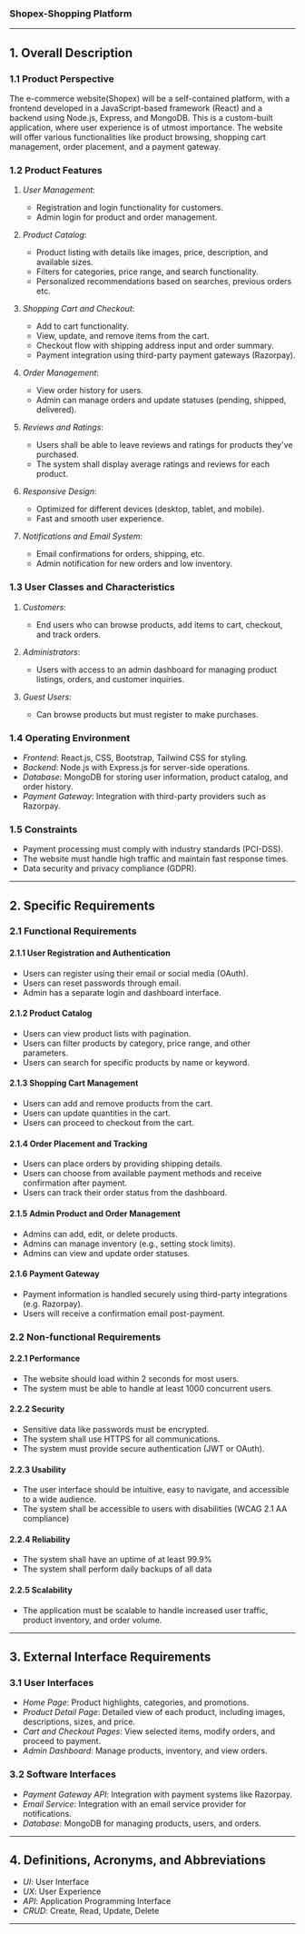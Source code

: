 ### Shopex-Shopping Platform

---

## 1. Overall Description

### 1.1 Product Perspective
The e-commerce website(Shopex) will be a self-contained platform, with a frontend developed in a JavaScript-based framework (React) and a backend using Node.js, Express, and MongoDB. This is a custom-built application, where user experience is of utmost importance. The website will offer various functionalities like product browsing, shopping cart management, order placement, and a payment gateway.

### 1.2 Product Features
1. *User Management*:  
   - Registration and login functionality for customers.
   - Admin login for product and order management.

2. *Product Catalog*:  
   - Product listing with details like images, price, description, and available sizes.
   - Filters for categories, price range, and search functionality.
   - Personalized recommendations based on searches, previous orders etc.

3. *Shopping Cart and Checkout*:  
   - Add to cart functionality.
   - View, update, and remove items from the cart.
   - Checkout flow with shipping address input and order summary.
   - Payment integration using third-party payment gateways (Razorpay).

4. *Order Management*:  
   - View order history for users.
   - Admin can manage orders and update statuses (pending, shipped, delivered).

5. *Reviews and Ratings*:
   - Users shall be able to leave reviews and ratings for products they've purchased.
   - The system shall display average ratings and reviews for each product.

6. *Responsive Design*:  
   - Optimized for different devices (desktop, tablet, and mobile).
   - Fast and smooth user experience.

7. *Notifications and Email System*:  
   - Email confirmations for orders, shipping, etc.
   - Admin notification for new orders and low inventory.

### 1.3 User Classes and Characteristics
1. *Customers*:  
   - End users who can browse products, add items to cart, checkout, and track orders.
   
2. *Administrators*:  
   - Users with access to an admin dashboard for managing product listings, orders, and customer inquiries.

3. *Guest Users*:
   - Can browse products but must register to make purchases.

### 1.4 Operating Environment
- *Frontend*: React.js, CSS, Bootstrap, Tailwind CSS for styling.
- *Backend*: Node.js with Express.js for server-side operations.
- *Database*: MongoDB for storing user information, product catalog, and order history.
- *Payment Gateway*: Integration with third-party providers such as Razorpay.

### 1.5 Constraints
- Payment processing must comply with industry standards (PCI-DSS).
- The website must handle high traffic and maintain fast response times.
- Data security and privacy compliance (GDPR).

---

## 2. Specific Requirements

### 2.1 Functional Requirements

#### 2.1.1 User Registration and Authentication
- Users can register using their email or social media (OAuth).
- Users can reset passwords through email.
- Admin has a separate login and dashboard interface.

#### 2.1.2 Product Catalog
- Users can view product lists with pagination.
- Users can filter products by category, price range, and other parameters.
- Users can search for specific products by name or keyword.

#### 2.1.3 Shopping Cart Management
- Users can add and remove products from the cart.
- Users can update quantities in the cart.
- Users can proceed to checkout from the cart.

#### 2.1.4 Order Placement and Tracking
- Users can place orders by providing shipping details.
- Users can choose from available payment methods and receive confirmation after payment.
- Users can track their order status from the dashboard.

#### 2.1.5 Admin Product and Order Management
- Admins can add, edit, or delete products.
- Admins can manage inventory (e.g., setting stock limits).
- Admins can view and update order statuses.

#### 2.1.6 Payment Gateway
- Payment information is handled securely using third-party integrations (e.g. Razorpay).
- Users will receive a confirmation email post-payment.

### 2.2 Non-functional Requirements

#### 2.2.1 Performance
- The website should load within 2 seconds for most users.
- The system must be able to handle at least 1000 concurrent users.

#### 2.2.2 Security
- Sensitive data like passwords must be encrypted.
- The system shall use HTTPS for all communications.
- The system must provide secure authentication (JWT or OAuth).

#### 2.2.3 Usability
- The user interface should be intuitive, easy to navigate, and accessible to a wide audience.
- The system shall be accessible to users with disabilities (WCAG 2.1 AA compliance)

#### 2.2.4 Reliability
- The system shall have an uptime of at least 99.9%
- The system shall perform daily backups of all data

#### 2.2.5 Scalability
- The application must be scalable to handle increased user traffic, product inventory, and order volume.

---

## 3. External Interface Requirements

### 3.1 User Interfaces
- *Home Page*: Product highlights, categories, and promotions.
- *Product Detail Page*: Detailed view of each product, including images, descriptions, sizes, and price.
- *Cart and Checkout Pages*: View selected items, modify orders, and proceed to payment.
- *Admin Dashboard*: Manage products, inventory, and view orders.

### 3.2 Software Interfaces
- *Payment Gateway API*: Integration with payment systems like Razorpay.
- *Email Service*: Integration with an email service provider for notifications.
- *Database*: MongoDB for managing products, users, and orders.

---

## 4. Definitions, Acronyms, and Abbreviations
- *UI*: User Interface
- *UX*: User Experience
- *API*: Application Programming Interface
- *CRUD*: Create, Read, Update, Delete

---